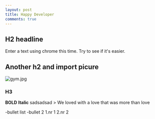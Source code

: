 ```yaml
---
layout: post
title: Happy Developer
comments: true
---
```

## H2 headline

Enter a text using chrome this time. Try to see if it's easier.

## Another h2 and import picure
![gym.jpg]({{site.baseurl}}/_posts/gym.jpg)

### H3
****BOLD**** __Italic__ sadsadsad > We loved with a love that was more than love

-bullet list
-bullet 2
1.nr 1
2.nr 2
